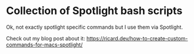 # Collection of Spotlight bash scripts

Ok, not exactly spotlight specific commands but I use them via Spotlight.

Check out my blog post about it: https://ricard.dev/how-to-create-custom-commands-for-macs-spotlight/